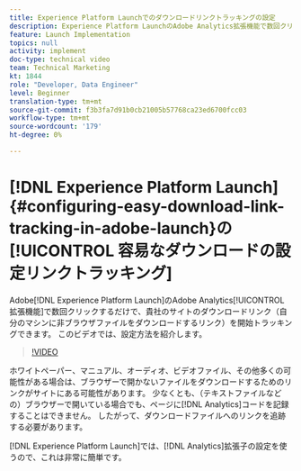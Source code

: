 ```yaml
---
title: Experience Platform Launchでのダウンロードリンクトラッキングの設定
description: Experience Platform LaunchのAdobe Analytics拡張機能で数回クリックするだけで、サイト上のダウンロードリンク（マシン上のブラウザ以外のファイルをダウンロードするリンク）を開始トラッキングできます。 このビデオでは、設定方法を紹介します。
feature: Launch Implementation
topics: null
activity: implement
doc-type: technical video
team: Technical Marketing
kt: 1844
role: "Developer, Data Engineer"
level: Beginner
translation-type: tm+mt
source-git-commit: f3b3fa7d91b0cb21005b57768ca23ed6700fcc03
workflow-type: tm+mt
source-wordcount: '179'
ht-degree: 0%

---
```



# [!DNL Experience Platform Launch] {#configuring-easy-download-link-tracking-in-adobe-launch}の[!UICONTROL 容易なダウンロードの設定リンクトラッキング]

Adobe[!DNL Experience Platform Launch]のAdobe Analytics[!UICONTROL 拡張機能]で数回クリックするだけで、貴社のサイトのダウンロードリンク（自分のマシンに非ブラウザファイルをダウンロードするリンク）を開始トラッキングできます。 このビデオでは、設定方法を紹介します。

>[!VIDEO](https://video.tv.adobe.com/v/25762/?quality=12)

ホワイトペーパー、マニュアル、オーディオ、ビデオファイル、その他多くの可能性がある場合は、ブラウザーで開かないファイルをダウンロードするためのリンクがサイトにある可能性があります。 少なくとも、（テキストファイルなどの）ブラウザーで開いている場合でも、ページに[!DNL Analytics]コードを記録することはできません。 したがって、ダウンロードファイルへのリンクを追跡する必要があります。

[!DNL Experience Platform Launch]では、[!DNL Analytics]拡張子の設定を使うので、これは非常に簡単です。
